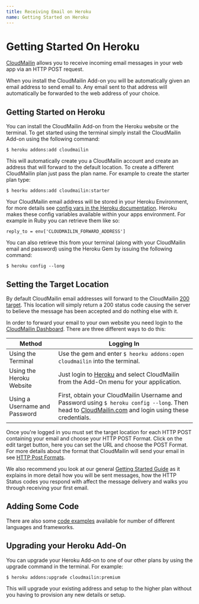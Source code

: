 ```yaml
---
title: Receiving Email on Heroku
name: Getting Started on Heroku
---
```


# Getting Started On Heroku

[CloudMailin](http://cloudmailin.com) allows you to receive incoming email messages in your web app via an HTTP POST request.

When you install the CloudMailin Add-on you will be automatically given an email address to send email to. Any email sent to that address will automatically be forwarded to the web address of your choice.

## Getting Started on Heroku

You can install the CloudMailin Add-on from the Heroku website or the terminal. To get started using the terminal simply install the CloudMailin Add-on using the following command:

    $ heroku addons:add cloudmailin
    
This will automatically create you a CloudMailin account and create an address that will forward to the default location. To create a different CloudMailin plan just pass the plan name. For example to create the starter plan type:

    $ heorku addons:add cloudmailin:starter

Your CloudMailin email address will be stored in your Heroku Environment, for more details see [config vars in the Heroku documentation](https://devcenter.heroku.com/articles/config-vars). Heroku makes these config variables available within your apps environment. For example in Ruby you can retrieve them like so:

    reply_to = env['CLOUDMAILIN_FORWARD_ADDRESS']

You can also retrieve this from your terminal (along with your CloudMailin email and password) using the Heroku Gem by issuing the following command:

    $ heroku config --long

## Setting the Target Location

By default CloudMailin email addresses will forward to the CloudMailin [200 target](http://cloudmailin.com/target/200). This location will simply return a 200 status code causing the server to believe the message has been accepted and do nothing else with it.

In order to forward your email to your own website you need login to the [CloudMailin Dashboard](http://cloudmailin.com). There are three different ways to do this:

| Method                          | Logging In                                                                            |
|---------------------------------|---------------------------------------------------------------------------------------|
| Using the Terminal              | Use the gem and enter `$ heorku addons:open cloudmailin` into the terminal.           |
| Using the Heroku Website        | Just login to [Heroku](http://heroku.com) and select CloudMailin from the Add-On menu for your application. |
| Using a Username and Password   | First, obtain your CloudMailin Username and Password using `$ heroku config --long`. Then head to  [CloudMailin.com](http://cloudmailin.com) and login using these credentials. |

Once you're logged in you must set the target location for each HTTP POST containing your email and choose your HTTP POST Format. Click on the edit target button, here you can set the URL and choose the POST Format. For more details about the format that CloudMailin will send your email in see [HTTP Post Formats](/http_post_formats/).

We also recommend you look at our general [Getting Started Guide](/getting_started/) as it explains in more detail how you will be sent messages, how the HTTP Status codes you respond with affect the message delivery and walks you through receiving your first email.

## Adding Some Code

There are also some [code examples](/receiving_email/examples/) available for number of different languages and frameworks.

## Upgrading your Heroku Add-On

You can upgrade your Heroku Add-on to one of our other plans by using the upgrade command in the terminal. For example:

    $ heroku addons:upgrade cloudmailin:premium

This will upgrade your existing address and setup to the higher plan without you having to provision any new details or setup.

